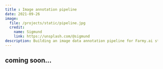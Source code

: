 ```yaml
---
title : Image annotation pipeline
date: 2021-09-26
image:
  file: /projects/static/pipeline.jpg
  credit:
    name: Sigmund
    link: https://unsplash.com/@sigmund
description: Building an image data annotation pipeline for Farmy.ai startup
---
```


## coming soon...